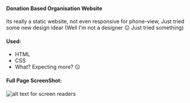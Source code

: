 #### Donation Based Organisation Website
Its really a static website, not even responsive for phone-view, Just tried some new design idear (Well I'm not a designer 😐 Just tried something)
#### Used:
- HTML
- CSS
- What? Expecting more? 😐

#### Full Page ScreenShot:
![ alt text for screen readers](./full_page_ss.jpg "Text to show on mouseover")
